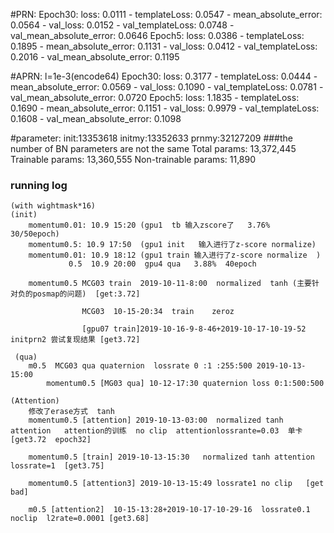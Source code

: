  #PRN:
        Epoch30:    loss: 0.0111 - templateLoss: 0.0547 - mean_absolute_error: 0.0564 - val_loss: 0.0152 - val_templateLoss: 0.0748 - val_mean_absolute_error: 0.0646
        Epoch5:     loss: 0.0386 - templateLoss: 0.1895 - mean_absolute_error: 0.1131 - val_loss: 0.0412 - val_templateLoss: 0.2016 - val_mean_absolute_error: 0.1195


#APRN:
        l=1e-3(encode64)
        Epoch30:    loss: 0.3177 - templateLoss: 0.0444 - mean_absolute_error: 0.0569 - val_loss: 0.1090 - val_templateLoss: 0.0781 - val_mean_absolute_error: 0.0720
        Epoch5:     loss: 1.1835 - templateLoss: 0.1690 - mean_absolute_error: 0.1151 - val_loss: 0.9979 - val_templateLoss: 0.1608 - val_mean_absolute_error: 0.1098



#parameter:
        init:13353618
        initmy:13352633
        prnmy:32127209
###the number of BN parameters are not the same
        Total params: 13,372,445
        Trainable params: 13,360,555
        Non-trainable params: 11,890


### running log
    (with wightmask*16)
    (init)
        momentum0.01: 10.9 15:20 (gpu1  tb 输入zscore了   3.76%  30/50epoch)
        momentum0.5: 10.9 17:50  (gpu1 init   输入进行了z-score normalize)
        momentum0.01: 10.9 18:12 (gpu1 train 输入进行了z-score normalize  )
                 0.5  10.9 20:00  gpu4 qua   3.88%  40epoch
                 
        momentum0.5 MCG03 train  2019-10-11-8:00  normalized  tanh (主要针对负的posmap的问题)  [get:3.72]
        
                    MCG03  10-15-20:34  train    zeroz
        
                    [gpu07 train]2019-10-16-9-8-46+2019-10-17-10-19-52  initprn2 尝试复现结果 [get3.72]
        
     (qua)
        m0.5  MCG03 qua quaternion  lossrate 0 :1 :255:500 2019-10-13-15:00
            momentum0.5 [MG03 qua] 10-12-17:30 quaternion loss 0:1:500:500
         
    (Attention)    
        修改了erase方式  tanh 
        momentum0.5 [attention] 2019-10-13-03:00  normalized tanh attention   attention的训练  no clip  attentionlossrante=0.03  单卡 [get3.72  epoch32]
        
        momentum0.5 [train] 2019-10-13-15:30   normalized tanh attention  lossrate=1  [get3.75]
        
        momentum0.5 [attention3] 2019-10-13-15:49 lossrate1 no clip   [get bad]

        m0.5 [attention2]  10-15-13:28+2019-10-17-10-29-16  lossrate0.1  noclip  l2rate=0.0001 [get3.68]
        

